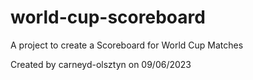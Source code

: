 # world-cup-scoreboard
A project to create a Scoreboard for World Cup Matches

Created by carneyd-olsztyn on 09/06/2023